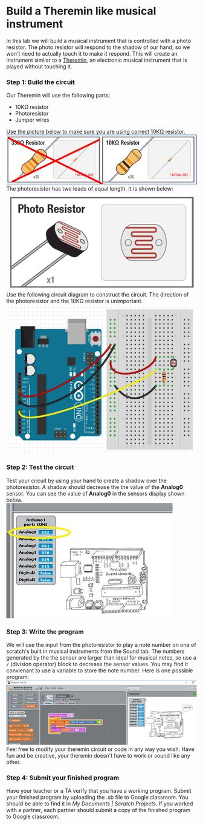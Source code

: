 # Build a Theremin like musical instrument
In this lab we will build a musical instrument that is controlled with a photo resistor. The photo resistor will respond to the shadow of our hand, so we won't need to actually touch it to make it respond. This will create an instrument similar to a [Theremin](https://en.wikipedia.org/wiki/Theremin), an electronic musical instrument that is played without touching it.
### Step 1: Build the circuit
Our Theremin will use the following parts:
- 10KΩ resistor
- Photoresistor
- Jumper wires   

Use the picture below to make sure you are using correct 10KΩ resistor.   
![](Theremin1.png)   
The photoresistor has two leads of equal length. It is shown below:   
![](Theremin2.png)    
Use the following circuit diagram to construct the circuit. The direction of the photoresistor and the 10KΩ resistor is unimportant.   
![](Theremin3.png)

### Step 2: Test the circuit
Test your circuit by using your hand to create a shadow over the photoresistor. A shadow should decrease the the value of the **Analog0** sensor. You can see the value of **Analog0** in the sensors display shown below.   
![](Theremin4a.jpg)

### Step 3: Write the program
We will use the input from the photoresistor to play a note number on one of scratch's built in musical instruments from the Sound tab. The numbers generated by the the sensor are larger than ideal for musical notes, so use a `/` (division operator) block to decrease the sensor values. You may find it convienant to use a variable to store the note number. Here is one possible program:   
![](Theremin5.png)   
Feel free to modify your theremin circuit or code in any way you wish. Have fun and be creative, your theremin doesn't have to work or sound like any other.

### Step 4: Submit your finished program
Have your teacher or a TA verify that you have a working program. Submit your finished program by uploading the .sb file to Google classroom. You should be able to find it in *My Documents | Scratch Projects*. If you worked with a partner, each partner should submit a copy of the finished program to Google classroom.


